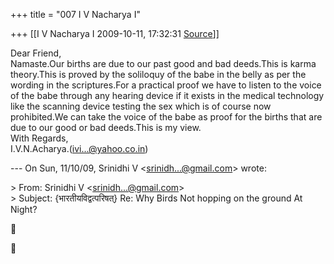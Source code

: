 +++
title = "007 I V Nacharya I"

+++
[[I V Nacharya I	2009-10-11, 17:32:31 [Source](https://groups.google.com/g/bvparishat/c/LSAbw3_3_5U)]]



Dear Friend,  
Namaste.Our births are due to our past good and bad deeds.This is karma  
theory.This is proved by the soliloquy of the babe in the belly as per the wording in the scriptures.For a practical proof we have to listen to the voice of the babe through any hearing device if it exists in the medical technology like the scanning device testing the sex which is of course now prohibited.We can take the voice of the babe as proof for the births that are due to our good or bad deeds.This is my view.  
With Regards,  
I.V.N.Acharya.([ivi...@yahoo.co.in]())  
  
--- On Sun, 11/10/09, Srinidhi V \<[srinidh...@gmail.com]()\> wrote:  

  
\> From: Srinidhi V \<[srinidh...@gmail.com]()\>  
\> Subject: {भारतीयविद्वत्परिषत्} Re: Why Birds Not hopping on the ground At Night?  





